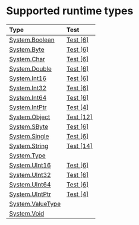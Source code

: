 # Supported runtime types

Type | Test
|:---|:---|
| [System.Boolean](https://docs.microsoft.com/en-us/dotnet/api/system.boolean) | [Test [6]](tests/IL2C.Core.Test.Target/TypeSystems/System_Boolean) |
| [System.Byte](https://docs.microsoft.com/en-us/dotnet/api/system.byte) | [Test [6]](tests/IL2C.Core.Test.Target/TypeSystems/System_Byte) |
| [System.Char](https://docs.microsoft.com/en-us/dotnet/api/system.char) | [Test [6]](tests/IL2C.Core.Test.Target/TypeSystems/System_Char) |
| [System.Double](https://docs.microsoft.com/en-us/dotnet/api/system.double) | [Test [6]](tests/IL2C.Core.Test.Target/TypeSystems/System_Double) |
| [System.Int16](https://docs.microsoft.com/en-us/dotnet/api/system.int16) | [Test [6]](tests/IL2C.Core.Test.Target/TypeSystems/System_Int16) |
| [System.Int32](https://docs.microsoft.com/en-us/dotnet/api/system.int32) | [Test [6]](tests/IL2C.Core.Test.Target/TypeSystems/System_Int32) |
| [System.Int64](https://docs.microsoft.com/en-us/dotnet/api/system.int64) | [Test [6]](tests/IL2C.Core.Test.Target/TypeSystems/System_Int64) |
| [System.IntPtr](https://docs.microsoft.com/en-us/dotnet/api/system.intptr) | [Test [4]](tests/IL2C.Core.Test.Target/TypeSystems/System_IntPtr) |
| [System.Object](https://docs.microsoft.com/en-us/dotnet/api/system.object) | [Test [12]](tests/IL2C.Core.Test.Target/TypeSystems/System_Object) |
| [System.SByte](https://docs.microsoft.com/en-us/dotnet/api/system.sbyte) | [Test [6]](tests/IL2C.Core.Test.Target/TypeSystems/System_SByte) |
| [System.Single](https://docs.microsoft.com/en-us/dotnet/api/system.single) | [Test [6]](tests/IL2C.Core.Test.Target/TypeSystems/System_Single) |
| [System.String](https://docs.microsoft.com/en-us/dotnet/api/system.string) | [Test [14]](tests/IL2C.Core.Test.Target/TypeSystems/System_String) |
| [System.Type](https://docs.microsoft.com/en-us/dotnet/api/system.type) |  |
| [System.UInt16](https://docs.microsoft.com/en-us/dotnet/api/system.uint16) | [Test [6]](tests/IL2C.Core.Test.Target/TypeSystems/System_UInt16) |
| [System.UInt32](https://docs.microsoft.com/en-us/dotnet/api/system.uint32) | [Test [6]](tests/IL2C.Core.Test.Target/TypeSystems/System_UInt32) |
| [System.UInt64](https://docs.microsoft.com/en-us/dotnet/api/system.uint64) | [Test [6]](tests/IL2C.Core.Test.Target/TypeSystems/System_UInt64) |
| [System.UIntPtr](https://docs.microsoft.com/en-us/dotnet/api/system.uintptr) | [Test [4]](tests/IL2C.Core.Test.Target/TypeSystems/System_UIntPtr) |
| [System.ValueType](https://docs.microsoft.com/en-us/dotnet/api/system.valuetype) |  |
| [System.Void](https://docs.microsoft.com/en-us/dotnet/api/system.void) |  |
